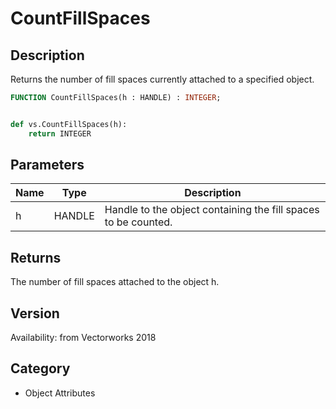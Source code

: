 # CountFillSpaces

## Description
Returns the number of fill spaces currently attached to a specified object.

```pascal
FUNCTION CountFillSpaces(h : HANDLE) : INTEGER;
```

```python

def vs.CountFillSpaces(h):
    return INTEGER
```

## Parameters
|Name|Type|Description|
|---|---|---|
|h|HANDLE|Handle to the object containing the fill spaces to be counted.|

## Returns
The number of fill spaces attached to the object h.

## Version
Availability: from Vectorworks 2018
## Category
* Object Attributes

